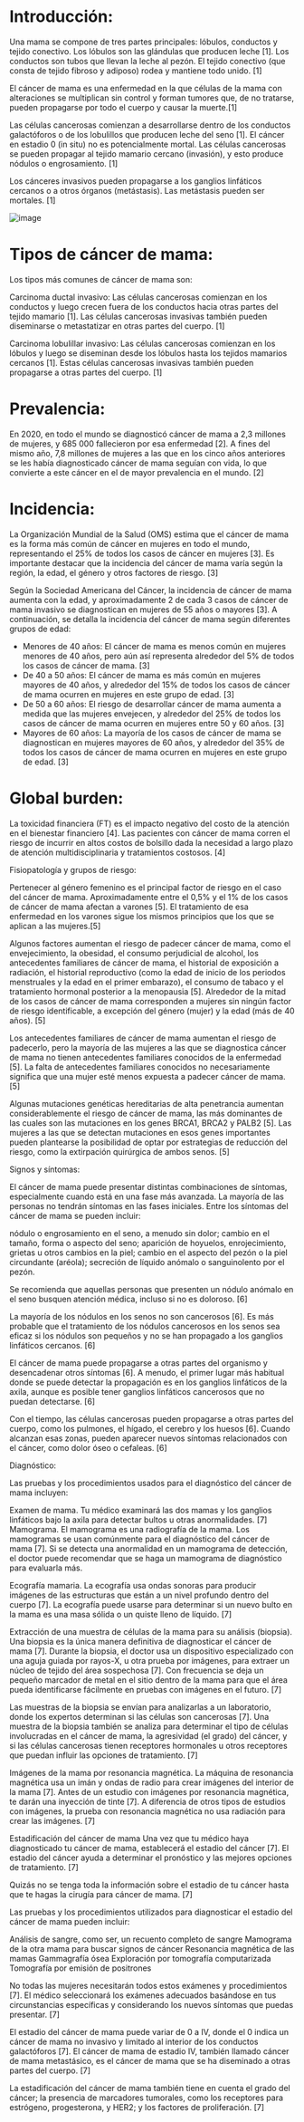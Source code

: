 
# Introducción:

Una mama se compone de tres partes principales: lóbulos, conductos y tejido conectivo. Los lóbulos son las glándulas que producen leche [1]. Los conductos son tubos que llevan la leche al pezón. El tejido conectivo (que consta de tejido fibroso y adiposo) rodea y mantiene todo unido.  [1]

El cáncer de mama es una enfermedad en la que células de la mama con alteraciones se multiplican sin control y forman tumores que, de no tratarse, pueden propagarse por todo el cuerpo y causar la muerte.[1]

Las células cancerosas comienzan a desarrollarse dentro de los conductos galactóforos o de los lobulillos que producen leche del seno [1]. El cáncer en estadio 0 (in situ) no es potencialmente mortal. Las células cancerosas se pueden propagar al tejido mamario cercano (invasión), y esto produce nódulos o engrosamiento. [1]

Los cánceres invasivos pueden propagarse a los ganglios linfáticos cercanos o a otros órganos (metástasis). Las metástasis pueden ser mortales. [1]

![image](https://github.com/Jhamil-Soto/FunBio/assets/143336307/b9b997da-aed7-4842-b2f6-7caceedfd5e9)

# Tipos de cáncer de mama:

Los tipos más comunes de cáncer de mama son:

Carcinoma ductal invasivo: Las células cancerosas comienzan en los conductos y luego crecen fuera de los conductos hacia otras partes del tejido mamario [1]. Las células cancerosas invasivas también pueden diseminarse o metastatizar en otras partes del cuerpo. [1]

Carcinoma lobulillar invasivo:  Las células cancerosas comienzan en los lóbulos y luego se diseminan desde los lóbulos hasta los tejidos mamarios cercanos [1]. Estas células cancerosas invasivas también pueden propagarse a otras partes del cuerpo. [1]

# Prevalencia:

En 2020, en todo el mundo se diagnosticó cáncer de mama a 2,3 millones de mujeres, y 685 000 fallecieron por esa enfermedad [2]. A fines del mismo año, 7,8 millones de mujeres a las que en los cinco años anteriores se les había diagnosticado cáncer de mama seguían con vida, lo que convierte a este cáncer en el de mayor prevalencia en el mundo. [2]

# Incidencia:

La Organización Mundial de la Salud (OMS) estima que el cáncer de mama es la forma más común de cáncer en mujeres en todo el mundo, representando el 25% de todos los casos de cáncer en mujeres [3]. Es importante destacar que la incidencia del cáncer de mama varía según la región, la edad, el género y otros factores de riesgo. [3]

Según la Sociedad Americana del Cáncer, la incidencia de cáncer de mama aumenta con la edad, y aproximadamente 2 de cada 3 casos de cáncer de mama invasivo se diagnostican en mujeres de 55 años o mayores [3]. A continuación, se detalla la incidencia del cáncer de mama según diferentes grupos de edad:

- Menores de 40 años: El cáncer de mama es menos común en mujeres menores de 40 años, pero aún así representa alrededor del 5% de todos los casos de cáncer de mama. [3]
- De 40 a 50 años: El cáncer de mama es más común en mujeres mayores de 40 años, y alrededor del 15% de todos los casos de cáncer de mama ocurren en mujeres en este grupo de edad. [3]
- De 50 a 60 años: El riesgo de desarrollar cáncer de mama aumenta a medida que las mujeres envejecen, y alrededor del 25% de todos los casos de cáncer de mama ocurren en mujeres entre 50 y 60 años. [3]
- Mayores de 60 años: La mayoría de los casos de cáncer de mama se diagnostican en mujeres mayores de 60 años, y alrededor del 35% de todos los casos de cáncer de mama ocurren en mujeres en este grupo de edad. [3]

# Global burden:

La toxicidad financiera (FT) es el impacto negativo del costo de la atención en el bienestar financiero [4]. Las pacientes con cáncer de mama corren el riesgo de incurrir en altos costos de bolsillo dada la necesidad a largo plazo de atención multidisciplinaria y tratamientos costosos. [4]

Fisiopatología y grupos de riesgo:

Pertenecer al género femenino es el principal factor de riesgo en el caso del cáncer de mama. Aproximadamente entre el 0,5% y el 1% de los casos de cáncer de mama afectan a varones [5]. El tratamiento de esa enfermedad en los varones sigue los mismos principios que los que se aplican a las mujeres.[5]

Algunos factores aumentan el riesgo de padecer cáncer de mama, como el envejecimiento, la obesidad, el consumo perjudicial de alcohol, los antecedentes familiares de cáncer de mama, el historial de exposición a radiación, el historial reproductivo (como la edad de inicio de los periodos menstruales y la edad en el primer embarazo), el consumo de tabaco y el tratamiento hormonal posterior a la menopausia [5]. Alrededor de la mitad de los casos de cáncer de mama corresponden a mujeres sin ningún factor de riesgo identificable, a excepción del género (mujer) y la edad (más de 40 años). [5]

Los antecedentes familiares de cáncer de mama aumentan el riesgo de padecerlo, pero la mayoría de las mujeres a las que se diagnostica cáncer de mama no tienen antecedentes familiares conocidos de la enfermedad [5]. La falta de antecedentes familiares conocidos no necesariamente significa que una mujer esté menos expuesta a padecer cáncer de mama. [5]

Algunas mutaciones genéticas hereditarias de alta penetrancia aumentan considerablemente el riesgo de cáncer de mama, las más dominantes de las cuales son las mutaciones en los genes BRCA1, BRCA2 y PALB2 [5]. Las mujeres a las que se detectan mutaciones en esos genes importantes pueden plantearse la posibilidad de optar por estrategias de reducción del riesgo, como la extirpación quirúrgica de ambos senos. [5]


Signos y síntomas:

El cáncer de mama puede presentar distintas combinaciones de síntomas, especialmente cuando está en una fase más avanzada. La mayoría de las personas no tendrán síntomas en las fases iniciales. Entre los síntomas del cáncer de mama se pueden incluir: 

nódulo o engrosamiento en el seno, a menudo sin dolor;
cambio en el tamaño, forma o aspecto del seno;
aparición de hoyuelos, enrojecimiento, grietas u otros cambios en la piel;
cambio en el aspecto del pezón o la piel circundante (aréola);
secreción de líquido anómalo o sanguinolento por el pezón.

Se recomienda que aquellas personas que presenten un nódulo anómalo en el seno busquen atención médica, incluso si no es doloroso. [6]

La mayoría de los nódulos en los senos no son cancerosos [6]. Es más probable que el tratamiento de los nódulos cancerosos en los senos sea eficaz si los nódulos son pequeños y no se han propagado a los ganglios linfáticos cercanos. [6]

El cáncer de mama puede propagarse a otras partes del organismo y desencadenar otros síntomas [6]. A menudo, el primer lugar más habitual donde se puede detectar la propagación es en los ganglios linfáticos de la axila, aunque es posible tener ganglios linfáticos cancerosos que no puedan detectarse. [6]

Con el tiempo, las células cancerosas pueden propagarse a otras partes del cuerpo, como los pulmones, el hígado, el cerebro y los huesos [6]. Cuando alcanzan esas zonas, pueden aparecer nuevos síntomas relacionados con el cáncer, como dolor óseo o cefaleas. [6]

Diagnóstico:

Las pruebas y los procedimientos usados para el diagnóstico del cáncer de mama incluyen:

Examen de mama. Tu médico examinará las dos mamas y los ganglios linfáticos bajo la axila para detectar bultos u otras anormalidades. [7]
Mamograma. El mamograma es una radiografía de la mama. Los mamogramas se usan comúnmente para el diagnóstico del cáncer de mama  [7]. Si se detecta una anormalidad en un mamograma de detección, el doctor puede recomendar que se haga un mamograma de diagnóstico para evaluarla más.  

Ecografía mamaria. La ecografía usa ondas sonoras para producir imágenes de las estructuras que están a un nivel profundo dentro del cuerpo [7]. La ecografía puede usarse para determinar si un nuevo bulto en la mama es una masa sólida o un quiste lleno de líquido.  [7]

Extracción de una muestra de células de la mama para su análisis (biopsia). Una biopsia es la única manera definitiva de diagnosticar el cáncer de mama [7]. Durante la biopsia, el doctor usa un dispositivo especializado con una aguja guiada por rayos-X, u otra prueba por imágenes, para extraer un núcleo de tejido del área sospechosa [7]. Con frecuencia se deja un pequeño marcador de metal en el sitio dentro de la mama para que el área pueda identificarse fácilmente en pruebas con imágenes en el futuro. [7]

Las muestras de la biopsia se envían para analizarlas a un laboratorio, donde los expertos determinan si las células son cancerosas [7]. Una muestra de la biopsia también se analiza para determinar el tipo de células involucradas en el cáncer de mama, la agresividad (el grado) del cáncer, y si las células cancerosas tienen receptores hormonales u otros receptores que puedan influir las opciones de tratamiento. [7]

Imágenes de la mama por resonancia magnética. La máquina de resonancia magnética usa un imán y ondas de radio para crear imágenes del interior de la mama [7]. Antes de un estudio con imágenes por resonancia magnética, te darán una inyección de tinte [7]. A diferencia de otros tipos de estudios con imágenes, la prueba con resonancia magnética no usa radiación para crear las imágenes. [7]

Estadificación del cáncer de mama
Una vez que tu médico haya diagnosticado tu cáncer de mama, establecerá el estadio del cáncer [7]. El estadio del cáncer ayuda a determinar el pronóstico y las mejores opciones de tratamiento. [7]

Quizás no se tenga toda la información sobre el estadio de tu cáncer hasta que te hagas la cirugía para cáncer de mama. [7]

Las pruebas y los procedimientos utilizados para diagnosticar el estadio del cáncer de mama pueden incluir:

Análisis de sangre, como ser, un recuento completo de sangre
Mamograma de la otra mama para buscar signos de cáncer
Resonancia magnética de las mamas
Gammagrafía ósea
Exploración por tomografía computarizada
Tomografía por emisión de positrones

No todas las mujeres necesitarán todos estos exámenes y procedimientos  [7]. El médico seleccionará los exámenes adecuados basándose en tus circunstancias específicas y considerando los nuevos síntomas que puedas presentar.  [7]

El estadio del cáncer de mama puede variar de 0 a IV, donde el 0 indica un cáncer de mama no invasivo y limitado al interior de los conductos galactóforos [7]. El cáncer de mama de estadio IV, también llamado cáncer de mama metastásico, es el cáncer de mama que se ha diseminado a otras partes del cuerpo. [7]

La estadificación del cáncer de mama también tiene en cuenta el grado del cáncer; la presencia de marcadores tumorales, como los receptores para estrógeno, progesterona, y HER2; y los factores de proliferación. [7]

